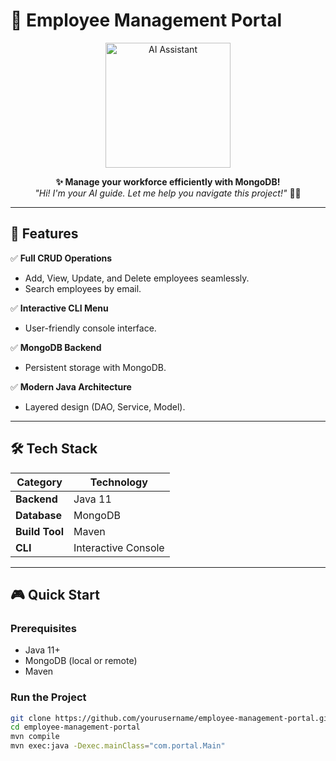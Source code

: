 # 🚀 Employee Management Portal  

<div align="center">
  <img src="https://media.giphy.com/media/v1.Y2lkPTc5MGI3NjExcWJ4M3J0d3V0bWZ5c2N5YzV0Z2VzZ2F4eGJ6dGZwdjJ6dW5jYyZlcD12MV9pbnRlcm5hbF9naWZfYnlfaWQmY3Q9Zw/3o7qE1YN7aCHOFS7Ag/giphy.gif" width="200" alt="AI Assistant">
  
  **✨ Manage your workforce efficiently with MongoDB!**  
  *"Hi! I'm your AI guide. Let me help you navigate this project!"* 🤖💡  
</div>

---

## 📌 **Features**  

✅ **Full CRUD Operations**  
- Add, View, Update, and Delete employees seamlessly.  
- Search employees by email.  

✅ **Interactive CLI Menu**  
- User-friendly console interface.  

✅ **MongoDB Backend**  
- Persistent storage with MongoDB.  

✅ **Modern Java Architecture**  
- Layered design (DAO, Service, Model).  

---

## 🛠️ **Tech Stack**  

| **Category**       | **Technology**          |
|--------------------|-------------------------|
| **Backend**        | Java 11                 |
| **Database**       | MongoDB                 |
| **Build Tool**     | Maven                   |
| **CLI**           | Interactive Console     |

---

## 🎮 **Quick Start**  

### **Prerequisites**  
- Java 11+  
- MongoDB (local or remote)  
- Maven  

### **Run the Project**  
```bash
git clone https://github.com/yourusername/employee-management-portal.git
cd employee-management-portal
mvn compile
mvn exec:java -Dexec.mainClass="com.portal.Main"
